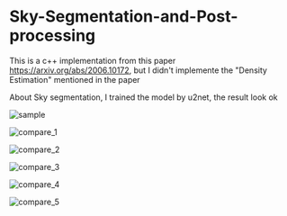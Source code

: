 # Sky-Segmentation-and-Post-processing
This is a c++ implementation from this paper https://arxiv.org/abs/2006.10172, but I didn't implemente the "Density Estimation" mentioned in the paper

About Sky segmentation, I trained the model by u2net, the result look ok

![sample](https://user-images.githubusercontent.com/52955431/129338183-ebfc6ad4-a97e-4bc5-9827-6d7872743d95.png)

![compare_1](https://github.com/xiongzhu666/Sky-Segmentation-and-Post-processing/blob/main/compare_1.png)

![compare_2](https://github.com/xiongzhu666/Sky-Segmentation-and-Post-processing/blob/main/compare_2.png)

![compare_3](https://github.com/xiongzhu666/Sky-Segmentation-and-Post-processing/blob/main/compare_3.png)

![compare_4](https://github.com/xiongzhu666/Sky-Segmentation-and-Post-processing/blob/main/compare_4.png)

![compare_5](https://github.com/xiongzhu666/Sky-Segmentation-and-Post-processing/blob/main/compare_5.png)

